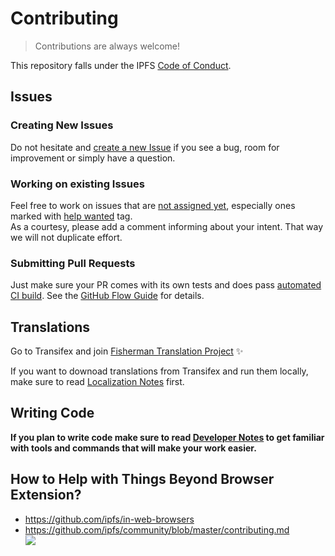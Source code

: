 # Contributing


> Contributions are always welcome!

This repository falls under the IPFS [Code of Conduct](https://github.com/ipfs/community/blob/master/code-of-conduct.md).


## Issues

### Creating New Issues

Do not hesitate and [create a new Issue](https://github.com/ipfs/ipfs-companion/issues/new) if you see a bug, room for improvement or simply have a question.

### Working on existing Issues

Feel free to work on issues that are [not assigned yet](https://github.com/ipfs/ipfs-companion/issues?utf8=✓&q=is%3Aissue+is%3Aopen+no%3Aassignee), especially ones marked with [help wanted](https://github.com/ipfs/ipfs-companion/issues?q=is%3Aopen+label%3A%22help+wanted%22+no%3Aassignee) tag.  
As a courtesy, please add a comment informing  about your intent. That way we will not duplicate effort.

### Submitting Pull Requests

Just make sure your PR comes with its own tests and does pass [automated CI build](https://ci.ipfs.team/blue/organizations/jenkins/IPFS%20Shipyard%2Fipfs-companion/pr).
See the [GitHub Flow Guide](https://guides.github.com/introduction/flow/) for details.


## Translations


Go to Transifex and join [Fisherman Translation Project](https://www.transifex.com/ipfs/ipfs-companion/) :sparkles:

If you want to downoad translations from Transifex and run them locally, make sure to read [Localization Notes](docs/localization-notes.md) first.

## Writing Code

**If you plan to write code make sure to read [Developer Notes](docs/developer-notes.md) to get familiar with tools and commands that will make your work easier.**

## How to Help with Things Beyond Browser Extension?

- https://github.com/ipfs/in-web-browsers
- https://github.com/ipfs/community/blob/master/contributing.md  
  [![](https://cdn.rawgit.com/jbenet/contribute-ipfs-gif/master/img/contribute.gif)](https://github.com/ipfs/community/blob/master/contributing.md)
